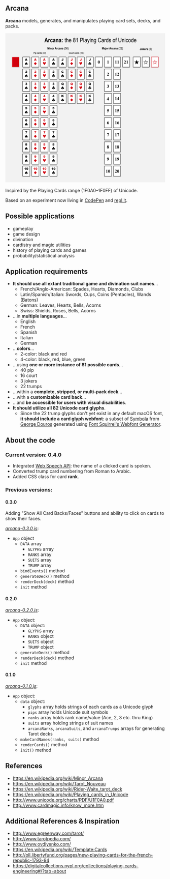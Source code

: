 ## Arcana #
**Arcana** models, generates, and manipulates playing card sets, decks, and packs.

![Alt text](images/arcana-81-cards.png)

Inspired by the Playing Cards range (1F0A0–1F0FF) of Unicode.

Based on an experiment now living in [CodePen](https://codepen.io/ogab/pen/peXpqW) and [repl.it](https://repl.it/HBzu/110).

## Possible applications ##
  * gameplay
  * game design
  * divination
  * cardistry and magic utilities
  * history of playing cards and games
  * probability/statistical analysis

## Application requirements ##
* **It should use all extant traditional game and divination suit names**...
  * French/Anglo-American: Spades, Hearts, Diamonds, Clubs
  * Latin/Spanish/Italian:  Swords, Cups, Coins (Pentacles), Wands (Batons)
  * German: Leaves, Hearts, Bells, Acorns
  * Swiss: Shields, Roses, Bells, Acorns
* ...in **multiple languages**...
  * English
  * French
  * Spanish
  * Italian
  * German
* ...**colors**...
  * 2-color: black and red
  * 4-color: black, red, blue, green
* ...using **one or more instance of 81 possible cards**...
  * 40 pip
  * 16 court
  * 3 jokers
  * 22 trumps
* ...within a **complete, stripped, or multi-pack deck**...
* ...with a **customizable card back**...
* ...and **be accessible for users with visual disabilities**.
* **It should utilize all 82 Unicode card glyphs**.
  * Since the 22 trump glyphs don't yet exist in any default macOS font, **it should include a card glyph webfont**: a subset of [Symbola](http://users.teilar.gr/~g1951d/Symbola.zip) from [George Douros](http://users.teilar.gr/~g1951d/) generated using [Font Squirrel's  Webfont Generator](https://www.fontsquirrel.com/tools/webfont-generator).

## About the code ##

### Current version: 0.4.0 ###

* Integrated [Web Speech API](https://github.com/mdn/web-speech-api): the name of a clicked card is spoken.
* Converted trump card numbering from Roman to Arabic.
* Added CSS class for card **rank**.

### Previous versions: ###

#### 0.3.0 ####

Adding "Show All Card Backs/Faces" buttons and ability to click on cards to show their faces.

[*arcana-0.3.0.js*](scripts/arcana-0.3.0.js):
* `App` object
  * `DATA` array
    * `GLYPHS` array
    * `RANKS` array
    * `SUITS` array
    * `TRUMP` array
  * `bindEvents()` method
  * `generateDeck()` method
  * `renderDeck(deck)` method
  * `init` method

#### 0.2.0 ####
[*arcana-0.2.0.js*](scripts/arcana-0.2.0.js):
* `App` object:
  * `DATA` object:
    * `GLYPHS` array
    * `RANKS` object
    * `SUITS` object
    * `TRUMP` object
  * `generateDeck()` method
  * `renderDeck(deck)` method
  * `init` method

#### 0.1.0 ####
[*arcana-0.1.0.js*](scripts/arcana-0.1.0.js):
* `App` object:
  * `data` object:
    * `glyphs` array holds strings of each cards as a Unicode glyph
    * `pips` array holds Unicode suit symbols
    * `ranks` array holds rank name/value (Ace, 2, 3 etc. thru King)
    * `suits` array holding strings of suit names
    * `arcanaRanks`, `arcanaSuits`, and `arcanaTrumps` arrays for generating Tarot decks
  * `makeCardNames(ranks, suits)` method
  * `renderCards()` method
  * `init()` method

## References ##
* https://en.wikipedia.org/wiki/Minor_Arcana
* https://en.wikipedia.org/wiki/Tarot_Nouveau
* https://en.wikipedia.org/wiki/Rider-Waite_tarot_deck
* https://en.wikipedia.org/wiki/Playing_cards_in_Unicode
* http://www.unicode.org/charts/PDF/U1F0A0.pdf
* http://www.cardmagic.info/know_more.htm

## Additional References & Inspiration
* http://www.egreenway.com/tarot/
* http://www.tarotpedia.com/
* http://www.ovdiyenko.com/
* https://en.wikipedia.org/wiki/Template:Cards
* http://oll.libertyfund.org/pages/new-playing-cards-for-the-french-republic-1793-94
* https://digitalcollections.nypl.org/collections/playing-cards-engineering#/?tab=about
